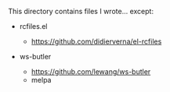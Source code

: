 This directory contains files I wrote... except:

* rcfiles.el
  * https://github.com/didierverna/el-rcfiles
  
* ws-butler
  * https://github.com/lewang/ws-butler
  * melpa
